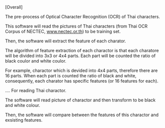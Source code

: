 [Overall]

The pre-process of Optical Character Recognition (OCR) of Thai characters.

This software will read the pictures of Thai characters (from Thai OCR Corpus of NECTEC, www.nectec.or.th) to be training set.

Then, the software will extract the feature of each charator.

The algorithm of feature extraction of each charactor is that each charatore will be divided into 3x3 or 4x4 parts. Each part will be counted the ratio of black coulor and white coulor.

For example, charactor which is devided into 4x4 parts, therefore there are 16 parts. When each part is counted the ratio of black and white, consequently, each charator has specific features (or 16 features for each).

....
For reading Thai charactor. 

The software will read picture of charactor and then transform to be black and white colour.

Then, the software will compare between the features of this charactor and exsisting features.
